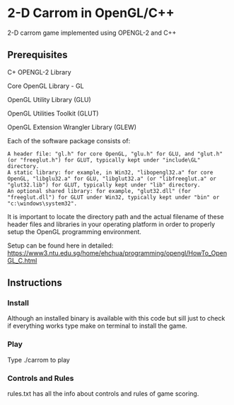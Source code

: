 # 2-D Carrom in OpenGL/C++
2-D carrom game implemented using OPENGL-2 and C++

## Prerequisites
C+ OPENGL-2 Library

Core OpenGL Library - GL

OpenGL Utility Library (GLU)

OpenGL Utilities Toolkit (GLUT)

OpenGL Extension Wrangler Library (GLEW)

Each of the software package consists of:

    A header file: "gl.h" for core OpenGL, "glu.h" for GLU, and "glut.h" (or "freeglut.h") for GLUT, typically kept under "include\GL" directory.
    A static library: for example, in Win32, "libopengl32.a" for core OpenGL, "libglu32.a" for GLU, "libglut32.a" (or "libfreeglut.a" or "glut32.lib") for GLUT, typically kept under "lib" directory.
    An optional shared library: for example, "glut32.dll" (for "freeglut.dll") for GLUT under Win32, typically kept under "bin" or "c:\windows\system32".

It is important to locate the directory path and the actual filename of these header files and libraries in your operating platform in order to properly setup the OpenGL programming environment.

Setup can be found here in detailed:
https://www3.ntu.edu.sg/home/ehchua/programming/opengl/HowTo_OpenGL_C.html

## Instructions
### Install
Although an installed binary is available with this code but sill just to check if everything works type make on terminal to install the game.

### Play
Type ./carrom to play
### Controls and Rules
rules.txt has all the info about controls and rules of game scoring.                                                                                 
